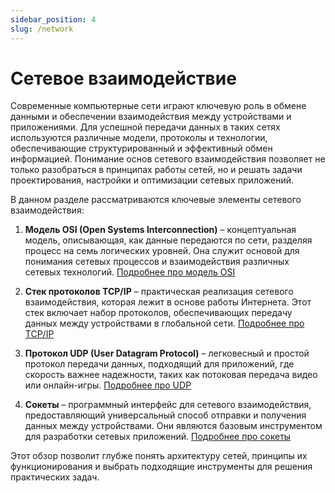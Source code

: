 ```yaml
---
sidebar_position: 4
slug: /network
---
```


# Сетевое взаимодействие

Современные компьютерные сети играют ключевую роль в обмене данными и обеспечении взаимодействия между устройствами и приложениями. Для успешной передачи данных в таких сетях используются различные модели, протоколы и технологии, обеспечивающие структурированный и эффективный обмен информацией. Понимание основ сетевого взаимодействия позволяет не только разобраться в принципах работы сетей, но и решать задачи проектирования, настройки и оптимизации сетевых приложений. 

В данном разделе рассматриваются ключевые элементы сетевого взаимодействия:

1. **Модель OSI (Open Systems Interconnection)** – концептуальная модель, описывающая, как данные передаются по сети, разделяя процесс на семь логических уровней. Она служит основой для понимания сетевых процессов и взаимодействия различных сетевых технологий. [Подробнее про модель OSI](/integrations/network/osi.md)

2. **Стек протоколов TCP/IP** – практическая реализация сетевого взаимодействия, которая лежит в основе работы Интернета. Этот стек включает набор протоколов, обеспечивающих передачу данных между устройствами в глобальной сети. [Подробнее про TCP/IP](/integrations/network/tcp-ip.md)

3. **Протокол UDP (User Datagram Protocol)** – легковесный и простой протокол передачи данных, подходящий для приложений, где скорость важнее надежности, таких как потоковая передача видео или онлайн-игры. [Подробнее про UDP](/integrations/network/udp.md)

4. **Сокеты** – программный интерфейс для сетевого взаимодействия, предоставляющий универсальный способ отправки и получения данных между устройствами. Они являются базовым инструментом для разработки сетевых приложений. [Подробнее про сокеты](/integrations/network/sockets.md)

Этот обзор позволит глубже понять архитектуру сетей, принципы их функционирования и выбрать подходящие инструменты для решения практических задач. 